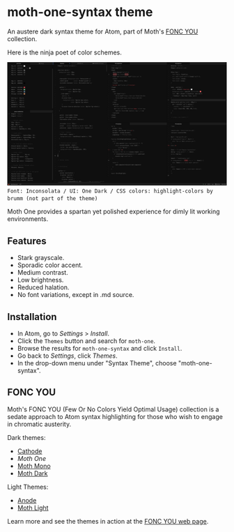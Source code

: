 # moth-one-syntax theme

An austere dark syntax theme for Atom, part of Moth's [FONC YOU](https://germanponte.com/moth/foncyou/) collection.

Here is the ninja poet of color schemes.

![Moth Mono Screenshot](moth_one_ss01.png)
`Font: Inconsolata / UI: One Dark / CSS colors: highlight-colors by brumm (not part of the theme)`

Moth One provides a spartan yet polished experience for dimly lit working environments.

## Features

+ Stark grayscale.
+ Sporadic color accent.
+ Medium contrast.
+ Low brightness.
+ Reduced halation.
+ No font variations, except in .md source.


## Installation

+ In Atom, go to *Settings* > *Install*.
+ Click the `Themes` button and search for `moth-one`.
+ Browse the results for `moth-one-syntax` and click `Install`.
+ Go back to *Settings*, click *Themes*.
+ In the drop-down menu under "Syntax Theme", choose "moth-one-syntax".

## FONC YOU

Moth's FONC YOU (Few Or No Colors Yield Optimal Usage) collection is a sedate approach to Atom syntax highlighting for those who wish to engage in chromatic austerity.

Dark themes:

+ [Cathode](https://github.com/moth-g/cathode-syntax)
+ *Moth One*
+ [Moth Mono](https://github.com/moth-g/moth-mono-syntax)
+ [Moth Dark](https://github.com/moth-g/moth-dark-syntax)

Light Themes:

+ [Anode](https://github.com/moth-g/anode-syntax)
+ [Moth Light](https://github.com/moth-g/moth-light-syntax)

Learn more and see the themes in action at the [FONC YOU web page](https://germanponte.com/moth/foncyou/).
